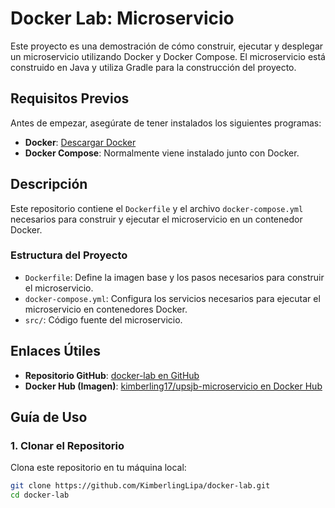 # Docker Lab: Microservicio

Este proyecto es una demostración de cómo construir, ejecutar y desplegar un microservicio utilizando Docker y Docker Compose. El microservicio está construido en Java y utiliza Gradle para la construcción del proyecto.

## Requisitos Previos

Antes de empezar, asegúrate de tener instalados los siguientes programas:

- **Docker**: [Descargar Docker](https://www.docker.com/products/docker-desktop)
- **Docker Compose**: Normalmente viene instalado junto con Docker.

## Descripción

Este repositorio contiene el `Dockerfile` y el archivo `docker-compose.yml` necesarios para construir y ejecutar el microservicio en un contenedor Docker.

### Estructura del Proyecto

- `Dockerfile`: Define la imagen base y los pasos necesarios para construir el microservicio.
- `docker-compose.yml`: Configura los servicios necesarios para ejecutar el microservicio en contenedores Docker.
- `src/`: Código fuente del microservicio.

## Enlaces Útiles

- **Repositorio GitHub**: [docker-lab en GitHub](https://github.com/KimberlingLipa/docker-lab.git)
- **Docker Hub (Imagen)**: [kimberling17/upsjb-microservicio en Docker Hub](https://hub.docker.com/repository/docker/kimberling17/upsjb-microservicio/tags)

## Guía de Uso

### 1. **Clonar el Repositorio**

Clona este repositorio en tu máquina local:

```bash
git clone https://github.com/KimberlingLipa/docker-lab.git
cd docker-lab
